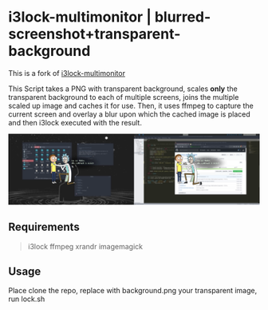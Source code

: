 # i3lock-multimonitor | blurred-screenshot+transparent-background

This is a fork of [i3lock-multimonitor](https://github.com/ShikherVerma/i3lock-multimonitor)

This Script takes a PNG with transparent background, scales **only** the transparent background to each of multiple screens, joins the multiple scaled up image and caches it for use. Then, it uses ffmpeg to capture the current screen and overlay a blur upon which the cached image is placed and then i3lock executed with the result.

![Script In Action](./i3lock-multimonitor-demo.png "i3lock-multimonitor-demo.png")

## Requirements

> i3lock
> ffmpeg
> xrandr
> imagemagick

## Usage

Place clone the repo, replace with background.png your transparent image, run lock.sh